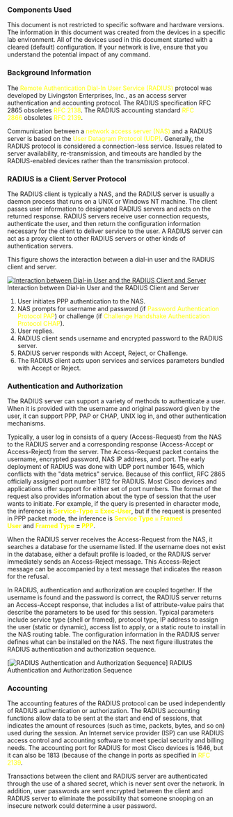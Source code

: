 ### Components Used
This document is not restricted to specific software and hardware versions.
The information in this document was created from the devices in a specific lab environment. All of the devices used in this document started with a cleared (default) configuration. If your network is live, ensure that you understand the potential impact of any command.
### Background Information
The <font color="#ffff00">Remote Authentication Dial-In User Service (RADIUS)</font> protocol was developed by Livingston Enterprises, Inc., as an access server authentication and accounting protocol. The RADIUS specification RFC 2865 obsoletes <font color="#ffff00">RFC 2138</font>. The RADIUS accounting standard <font color="#ffff00">RFC 2866</font> obsoletes <font color="#ffff00">RFC 2139</font>.

Communication between a <font color="#ffff00">network access server (NAS)</font> and a RADIUS server is based on the <font color="#ffff00">User Datagram Protocol (UDP)</font>. Generally, the RADIUS protocol is considered a connection-less service. Issues related to server availability, re-transmission, and timeouts are handled by the RADIUS-enabled devices rather than the transmission protocol.
### RADIUS is a Client<font color="#ffff00">/</font>Server Protocol
The RADIUS client is typically a NAS, and the RADIUS server is usually a daemon process that runs on a UNIX or Windows NT machine. The client passes user information to designated RADIUS servers and acts on the returned response. RADIUS servers receive user connection requests, authenticate the user, and then return the configuration information necessary for the client to deliver service to the user. A RADIUS server can act as a proxy client to other RADIUS servers or other kinds of authentication servers.

This figure shows the interaction between a dial-in user and the RADIUS client and server.

[![Interaction between Dial-in User and the RADIUS Client and Server](https://www.cisco.com/c/dam/en/us/support/docs/security-vpn/remote-authentication-dial-user-service-radius/12433-32-00.png)](https://www.cisco.com/c/dam/en/us/support/docs/security-vpn/remote-authentication-dial-user-service-radius/12433-32-00.png "Interaction between Dial-in User and the RADIUS Client and Server")
Interaction between Dial-in User and the RADIUS Client and Server

1. User initiates PPP authentication to the NAS.    
2. NAS prompts for username and password (if <font color="#ffff00">Password Authentication Protocol PAP</font>) or challenge (if <font color="#ffff00">Challenge Handshake Authentication Protocol CHAP</font>).    
3. User replies.    
4. RADIUS client sends username and encrypted password to the RADIUS server.    
5. RADIUS server responds with Accept, Reject, or Challenge.    
6. The RADIUS client acts upon services and services parameters bundled with Accept or Reject.  
### Authentication and Authorization
The RADIUS server can support a variety of methods to authenticate a user. When it is provided with the username and original password given by the user, it can support PPP, PAP or CHAP, UNIX log in, and other authentication mechanisms.

Typically, a user log in consists of a query (Access-Request) from the NAS to the RADIUS server and a corresponding response (Access-Accept or Access-Reject) from the server. The Access-Request packet contains the username, encrypted password, NAS IP address, and port. The early deployment of RADIUS was done with UDP port number 1645, which conflicts with the "data metrics" service. Because of this conflict, RFC 2865 officially assigned port number 1812 for RADIUS. Most Cisco devices and applications offer support for either set of port numbers. The format of the request also provides information about the type of session that the user wants to initiate. For example, if the query is presented in character mode, the inference is **<font color="#ffff00">Service-Type = Exec-User</font>**, but if the request is presented in PPP packet mode, the inference is **<font color="#ffff00">Service Type = Framed User</font>** and **<font color="#ffff00">Framed</font>** **<font color="#ffff00">Type</font>** **= <font color="#ffff00">PPP</font>**.

When the RADIUS server receives the Access-Request from the NAS, it searches a database for the username listed. If the username does not exist in the database, either a default profile is loaded, or the RADIUS server immediately sends an Access-Reject message. This Access-Reject message can be accompanied by a text message that indicates the reason for the refusal.

In RADIUS, authentication and authorization are coupled together. If the username is found and the password is correct, the RADIUS server returns an Access-Accept response, that includes a list of attribute-value pairs that describe the parameters to be used for this session. Typical parameters include service type (shell or framed), protocol type, IP address to assign the user (static or dynamic), access list to apply, or a static route to install in the NAS routing table. The configuration information in the RADIUS server defines what can be installed on the NAS. The next figure illustrates the RADIUS authentication and authorization sequence.

[![RADIUS Authentication and Authorization Sequence](https://www.cisco.com/c/dam/en/us/support/docs/security-vpn/remote-authentication-dial-user-service-radius/12433-32-01.png)]
RADIUS Authentication and Authorization Sequence
### Accounting
The accounting features of the RADIUS protocol can be used independently of RADIUS authentication or authorization. The RADIUS accounting functions allow data to be sent at the start and end of sessions, that indicates the amount of resources (such as time, packets, bytes, and so on) used during the session. An Internet service provider (ISP) can use RADIUS access control and accounting software to meet special security and billing needs. The accounting port for RADIUS for most Cisco devices is 1646, but it can also be 1813 (because of the change in ports as specified in <font color="#ffff00">RFC 2139</font>.

Transactions between the client and RADIUS server are authenticated through the use of a shared secret, which is never sent over the network. In addition, user passwords are sent encrypted between the client and RADIUS server to eliminate the possibility that someone snooping on an insecure network could determine a user password.